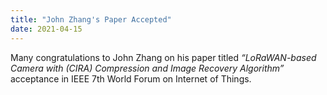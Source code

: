 ```yaml
---
title: "John Zhang's Paper Accepted"
date: 2021-04-15
---
```


<!--more-->

Many congratulations to John Zhang on his paper titled *“LoRaWAN-based Camera with (CIRA) Compression and Image Recovery Algorithm”* acceptance in IEEE 7th World Forum on Internet of Things.